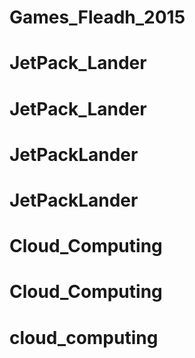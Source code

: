 # Games_Fleadh_2015
# JetPack_Lander
# JetPack_Lander
# JetPackLander
# JetPackLander
# Cloud_Computing
# Cloud_Computing
# cloud_computing
